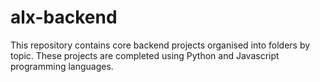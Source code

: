 # alx-backend
This repository contains core backend projects organised into folders by topic. These projects are completed using Python and Javascript programming languages.
